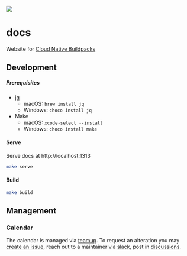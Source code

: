 ![](https://github.com/buildpacks/docs/workflows/Deploy/badge.svg)

# docs
Website for [Cloud Native Buildpacks](https://buildpacks.io)

## Development

##### Prerequisites

* [jq](https://stedolan.github.io/jq/)
    * macOS: `brew install jq`
    * Windows: `choco install jq`
* Make
    * macOS: `xcode-select --install`
    * Windows: `choco install make`

#### Serve

Serve docs at http://localhost:1313

```bash
make serve
```

#### Build

```bash
make build
```

## Management

### Calendar

The calendar is managed via [teamup](https://teamup.com/ksxw26c3km72mq3imn). To request an alteration you may [create an issue](https://github.com/buildpacks/community/issues/new), reach out to a maintainer via [slack](https://slack.buildpacks.io), post in [discussions](https://github.com/buildpacks/community/discussions).